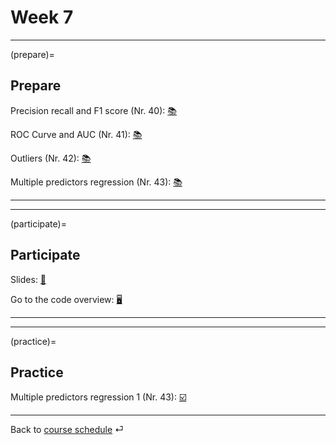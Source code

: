 # Week 7



---

(prepare)=
## Prepare

Precision recall and F1 score (Nr. 40): [📚](https://mlu-explain.github.io/precision-recall/)

ROC Curve and AUC (Nr. 41): [📚](https://mlu-explain.github.io/roc-auc/)

Outliers (Nr. 42): [📚](https://openintro-ims.netlify.app/model-slr.html#outliers-in-regression)

Multiple predictors regression (Nr. 43): [📚](https://openintro-ims.netlify.app/model-mlr.html#model-mlr)


---

---


(participate)=
## Participate


Slides: [📑](https://drive.google.com/file/d/10MFDRHaWTV56zVBqBE95xUTaeSxF7ICb/view?usp=sharing)

Go to the code overview: [🖥](../code/code-overview.md)



---

---


(practice)=
## Practice


Multiple predictors regression 1 (Nr. 43): [☑️](https://forms.gle/wHPHMvbTDczNaQD97)


---

Back to [course schedule](../files/course-schedule.md) ⏎
